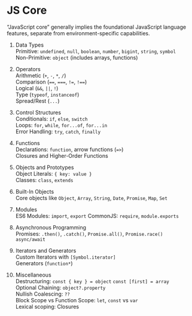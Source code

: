 # JS Core

“JavaScript core” generally implies the foundational JavaScript language features, separate from environment-specific capabilities.

1. Data Types  
Primitive: `undefined`, `null`, `boolean`, `number`, `bigint`, `string`, `symbol`  
Non-Primitive: `object` (includes arrays, functions)  

2. Operators  
Arithmetic (`+`, `-`, `*`, `/`)  
Comparison (`==`, `===`, `!=`, `!==`)  
Logical (`&&`, `||`, `!`)  
Type (`typeof`, `instanceof`)  
Spread/Rest (`...`)  

3. Control Structures  
Conditionals: `if`, `else`, `switch`  
Loops: `for`, `while`, `for...of`, `for...in`  
Error Handling: `try`, `catch`, `finally`  

4. Functions  
Declarations: `function`, arrow functions (`=>`)  
Closures and Higher-Order Functions  

5. Objects and Prototypes  
Object Literals: `{ key: value }`  
Classes: `class`, `extends`  

6. Built-In Objects  
Core objects like `Object`, `Array`, `String`, `Date`, `Promise`, `Map`, `Set`  

7. Modules  
ES6 Modules: `import`, `export`
CommonJS: `require`, `module.exports`  

9. Asynchronous Programming  
Promises: `.then()`, `.catch()`, `Promise.all()`, `Promise.race()`  
`async/await`  

10. Iterators and Generators  
Custom Iterators with `[Symbol.iterator]`  
Generators (`function*`)  

11. Miscellaneous  
Destructuring: `const { key } = object` `const [first] = array`  
Optional Chaining: `object?.property`  
Nullish Coalescing: `??`  
Block Scope vs Function Scope: `let`, `const` vs `var`  
Lexical scoping: Closures
